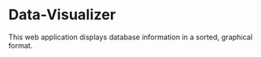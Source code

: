 # Data-Visualizer
This web application displays database information in a sorted, graphical format.

